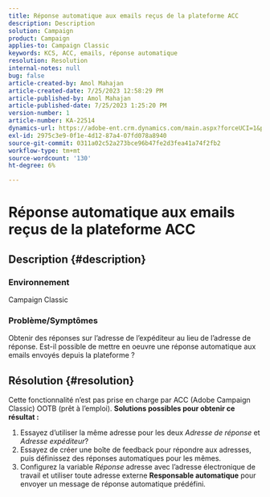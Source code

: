 ```yaml
---
title: Réponse automatique aux emails reçus de la plateforme ACC
description: Description
solution: Campaign
product: Campaign
applies-to: Campaign Classic
keywords: KCS, ACC, emails, réponse automatique
resolution: Resolution
internal-notes: null
bug: false
article-created-by: Amol Mahajan
article-created-date: 7/25/2023 12:58:29 PM
article-published-by: Amol Mahajan
article-published-date: 7/25/2023 1:25:20 PM
version-number: 1
article-number: KA-22514
dynamics-url: https://adobe-ent.crm.dynamics.com/main.aspx?forceUCI=1&pagetype=entityrecord&etn=knowledgearticle&id=a9dc35ee-ea2a-ee11-bdf4-6045bd006c82
exl-id: 2975c3e9-0f1e-4d12-87a4-07fd078a8940
source-git-commit: 0311a02c52a273bce96b47fe2d3fea41a74f2fb2
workflow-type: tm+mt
source-wordcount: '130'
ht-degree: 6%

---
```


# Réponse automatique aux emails reçus de la plateforme ACC

## Description {#description}


### <b>Environnement</b>

Campaign Classic



### <b>Problème/Symptômes</b>

Obtenir des réponses sur l’adresse de l’expéditeur au lieu de l’adresse de réponse. Est-il possible de mettre en oeuvre une réponse automatique aux emails envoyés depuis la plateforme ?


## Résolution {#resolution}


Cette fonctionnalité n’est pas prise en charge par ACC (Adobe Campaign Classic) OOTB (prêt à l’emploi).
<b>Solutions possibles pour obtenir ce résultat :</b>
1. Essayez d’utiliser la même adresse pour les deux *Adresse de réponse* et *Adresse expéditeur*?
2. Essayez de créer une boîte de feedback pour répondre aux adresses, puis définissez des réponses automatiques pour les mêmes.
3. Configurez la variable *Réponse* adresse avec l’adresse électronique de travail et utiliser toute adresse externe <b>Responsable automatique</b> pour envoyer un message de réponse automatique prédéfini.
